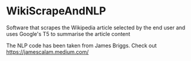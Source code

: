 # WikiScrapeAndNLP
Software that scrapes the Wikipedia article selected by the end user and uses Google's T5 to summarise the article content

The NLP code has been taken from James Briggs. Check out https://jamescalam.medium.com/
